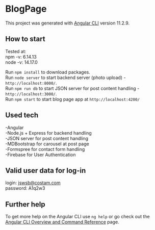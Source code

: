 # BlogPage

This project was generated with [Angular CLI](https://github.com/angular/angular-cli) version 11.2.9.

## How to start

Tested at:<br/>
npm -v: 6.14.13<br/>
node -v: 14.17.0<br/>

Run `npm install` to download packages.<br />
Run `node server` to start backend server (photo upload) - `http://localhost:8000/`.<br />
Run `npm run db` to start JSON server for post content handling -  `http://localhost:3000/`.<br />
Run `npm start` to start blog page app at `http://localhost:4200/`<br />

## Used tech

-Angular<br />
-Node.js + Express for backend handling<br />
-JSON server for post content handling<br />
-MDBootstrap for carousel at post page<br />
-Formspree for contact form handling<br />
-Firebase for User Authentication<br />

## Valid user data for log-in

login: jswsb@costam.com<br/>
password: A1q2w3<br/>
## Further help

To get more help on the Angular CLI use `ng help` or go check out the [Angular CLI Overview and Command Reference](https://angular.io/cli) page.
